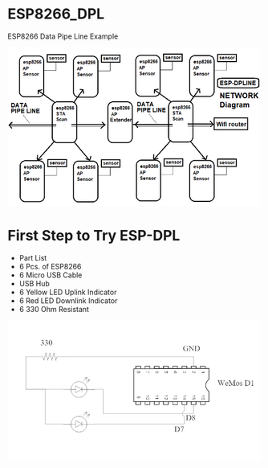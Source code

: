 # ESP8266_DPL
ESP8266 Data Pipe Line Example

![ESP-DPL](https://github.com/SmazControl/ESP8266_DPL/blob/master/ESP-DPLINE.png?raw=true)

First Step to Try ESP-DPL
=========================
- Part List 
- 6 Pcs. of ESP8266
- 6 Micro USB Cable
- USB Hub
- 6 Yellow LED Uplink Indicator
- 6 Red LED Downlink Indicator
- 6 330 Ohm Resistant

![ESP-DPL-Indicate-LED](https://github.com/SmazControl/ESP8266_DPL/blob/master/ESP-DPL-diagram.png?raw=true)

